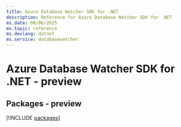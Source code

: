 ```yaml
---
title: Azure Database Watcher SDK for .NET
description: Reference for Azure Database Watcher SDK for .NET
ms.date: 08/06/2025
ms.topic: reference
ms.devlang: dotnet
ms.service: databasewatcher
---
```

# Azure Database Watcher SDK for .NET - preview
## Packages - preview
[!INCLUDE [packages](database-watcher-index.md)]